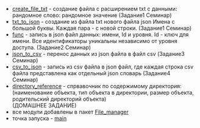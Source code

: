- [create_file_txt](https://github.com/AleksNest/seminar8_python_advanced/blob/main/File_manager/create_file_txt.py) - создание файла с расширением txt с данными:  рандомное слово: рандомное значение (Задание1 Семинар)
- [txt_to_json](https://github.com/AleksNest/seminar8_python_advanced/blob/main/File_manager/txt_to_json.py) - создание из файла txt нового файла json Имена с большой буквы. Каждая пара -  с новой строки. (Задание1 Семинар)
- [func](https://github.com/AleksNest/seminar8_python_advanced/blob/main/File_manager/create_file_json.py) - запись в json файл данных: имени, Id и уровня. Id -  ключ для имени. Все идентификаторы уникальны независимо от уровня доступа. (Задание2 Семинар)
- [json_to_csv](https://github.com/AleksNest/seminar8_python_advanced/blob/main/File_manager/json_to_csv.py) - перенос данных из json файла в файл csv (Задание3 Семинар)
- [csv_to_json](https://github.com/AleksNest/seminar8_python_advanced/blob/main/File_manager/csv_to_json.py) - запись из csv файла  в json файл, где каждая строка csv файла представлена как отдельный json словарь (Задание4 Семинар)
- [directory_reference](https://github.com/AleksNest/seminar8_python_advanced/blob/main/File_manager/directory_reference.py) - спрвавочник по содержимому директория: (наименование объекта, тип объекта в директории, размер объекта, родительский директорий объекта)  
(ДОМАШНЕЕ ЗАДАНИЕ)
- все модули добавлены в пакет [File_manager](https://github.com/AleksNest/seminar8_python_advanced/tree/main/File_manager)
- точка запуска  - [main](https://github.com/AleksNest/seminar8_python_advanced/blob/main/main.py)
